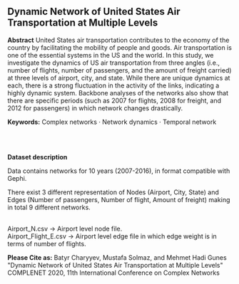  ## Dynamic Network of United States Air Transportation at Multiple Levels


**Abstract** United States air transportation contributes to the economy of the country by facilitating the mobility of people and goods. Air transportation is one of the essential systems in the US and the world. In this study, we investigate the dynamics of US air transportation from three angles (i.e., number of flights, number of passengers, and the amount of freight carried) at three levels of airport, city, and state. While there are unique dynamics at each, there is a strong fluctuation in the activity of the links, indicating a highly dynamic system. Backbone analyses of the networks also show that there are specific periods (such as 2007 for flights, 2008 for freight, and 2012 for passengers) in which network changes drastically.


**Keywords:** Complex networks · Network dynamics · Temporal network

<br/>
<br/>

**Dataset description**

Data contains networks for 10 years (2007-2016), in format compatible with Gephi.

There exist 3 different representation of Nodes (Airport, City, State) and Edges (Number of passengers, Number of flight, Amount of freight) making in total 9 different networks.


<br/>
Airport_N.csv        -> Airport level node file.
<br/>
Airport_Flight_E.csv -> Airport level edge file in which edge weight is in terms of number of flights.

<br/>

**Please Cite as:**
Batyr Charyyev, Mustafa Solmaz, and Mehmet Hadi Gunes "Dynamic Network of United States Air Transportation at Multiple Levels" COMPLENET 2020, 11th International Conference on Complex Networks

